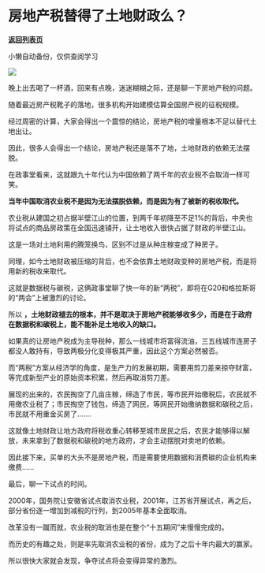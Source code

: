 # 房地产税替得了土地财政么？

[**返回列表页**](/gzh/政事堂2019)

小懒自动备份，仅供查阅学习

![](https://mmbiz.qpic.cn/mmbiz_jpg/rxhS23yu8cN4hy8bE2aiaXtoass2Vib3REfXPickRTmCU7V9ymVTaHmdNE1K6Xib3LCKO9GEJXZdYAz3wSRBicASfZA/640?wx_fmt=jpeg)

  

晚上出去喝了一杯酒，回来有点晚，迷迷糊糊之际，还是聊一下房地产税的问题。

  

随着最近房产税靴子的落地，很多机构开始建模估算全国房产税的征税规模。

  

经过周密的计算，大家会得出一个震惊的结论，房地产税的增量根本不足以替代土地出让。  

  

因此，很多人会得出一个结论，房地产税还是落不了地，土地财政的依赖无法摆脱。

  

在政事堂看来，这就跟九十年代认为中国依赖了两千年的农业税不会取消一样可笑。

  

 **当年中国取消农业税不是因为无法摆脱依赖，而是因为有了被新的税收取代。**

  

农业税从建国之初占据半壁江山的位置，到两千年初降至不足1%的背后，中央也将试点的商品房政策在全国迅速铺开，让土地收入很快占据了财政的半壁江山。

  

这是一场对土地利用的腾笼换鸟，区别不过是从种庄稼变成了种房子。  

  

同理，如今土地财政被压缩的背后，也不会依靠土地财政变种的房地产税，而是将用新的税收来取代。

  

这就是数据税与碳税，这俩政事堂聊了快一年的新“两税”，即将在G20和格拉斯哥的“两会”上被激烈的讨论。

  

所以 **，土地财政褪去的根本，并不是取决于房地产税能够收多少，而是在于政府在数据税和碳税上，能不能补足土地收入的缺口。**

  

如果真的让房地产税成为主导税种，那么一线城市将富得流油，三五线城市连房子都没人敢持有，导致两极分化变得极其严重，因此这个方案必然被否。  

  

而“两税”方案从经济学的角度，是生产力的发展初期，需要用剪刀差来掠夺财富，等完成新型产业的原始资本积累，然后再取消剪刀差。

  

展现的出来的，农民掏空了几亩庄稼，缔造了市民，等市民开始缴税后，农民就不用缴农业税了；市民掏空了钱包，缔造了网民，等网民开始缴纳数据和碳税之后，市民就不用重金买房了.......

  

这就像土地财政让地方政府将税收重心转移至城市居民之后，农民才能够得以解放，未来拿到了数据税和碳税的地方政府，才会主动摆脱对卖地的依赖。

  

因此接下来，买单的大头不是房地产税，而是需要使用数据和消费碳的企业机构来缴费......

  

最后，聊一下试点的时间。

  

2000年，国务院让安徽省试点取消农业税，2001年，江苏省开展试点，再之后，部分省份逐一增加到减税的行列，到2005年基本全面取消。

  

改革没有一蹴而就，农业税的取消也是在整个“十五期间”来慢慢完成的。  

  

而历史的有趣之处，则是率先取消农业税的省份，成为了之后十年内最大的赢家。

  

所以很快大家就会发现，争夺试点将会变得异常的激烈。  

  

